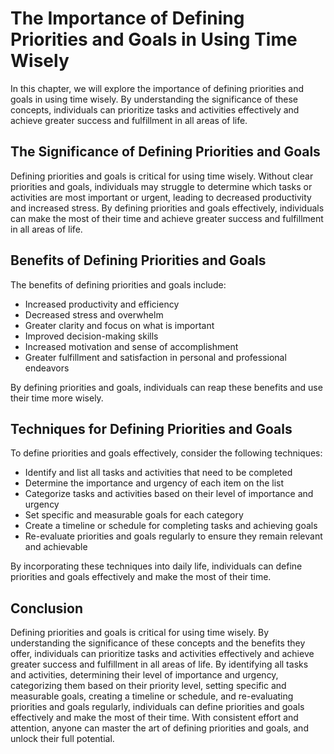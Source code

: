 The Importance of Defining Priorities and Goals in Using Time Wisely
==============================================================================================================

In this chapter, we will explore the importance of defining priorities and goals in using time wisely. By understanding the significance of these concepts, individuals can prioritize tasks and activities effectively and achieve greater success and fulfillment in all areas of life.

The Significance of Defining Priorities and Goals
-------------------------------------------------

Defining priorities and goals is critical for using time wisely. Without clear priorities and goals, individuals may struggle to determine which tasks or activities are most important or urgent, leading to decreased productivity and increased stress. By defining priorities and goals effectively, individuals can make the most of their time and achieve greater success and fulfillment in all areas of life.

Benefits of Defining Priorities and Goals
-----------------------------------------

The benefits of defining priorities and goals include:

* Increased productivity and efficiency
* Decreased stress and overwhelm
* Greater clarity and focus on what is important
* Improved decision-making skills
* Increased motivation and sense of accomplishment
* Greater fulfillment and satisfaction in personal and professional endeavors

By defining priorities and goals, individuals can reap these benefits and use their time more wisely.

Techniques for Defining Priorities and Goals
--------------------------------------------

To define priorities and goals effectively, consider the following techniques:

* Identify and list all tasks and activities that need to be completed
* Determine the importance and urgency of each item on the list
* Categorize tasks and activities based on their level of importance and urgency
* Set specific and measurable goals for each category
* Create a timeline or schedule for completing tasks and achieving goals
* Re-evaluate priorities and goals regularly to ensure they remain relevant and achievable

By incorporating these techniques into daily life, individuals can define priorities and goals effectively and make the most of their time.

Conclusion
----------

Defining priorities and goals is critical for using time wisely. By understanding the significance of these concepts and the benefits they offer, individuals can prioritize tasks and activities effectively and achieve greater success and fulfillment in all areas of life. By identifying all tasks and activities, determining their level of importance and urgency, categorizing them based on their priority level, setting specific and measurable goals, creating a timeline or schedule, and re-evaluating priorities and goals regularly, individuals can define priorities and goals effectively and make the most of their time. With consistent effort and attention, anyone can master the art of defining priorities and goals, and unlock their full potential.


